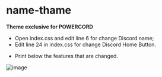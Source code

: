 # name-thame
**Theme exclusive for POWERCORD**

* Open index.css and edit line 6 for change Discord name;
* Edit line 24 in index.css for change Discord Home Button.
+ Print below the features that are changed.

 ![image](https://cdn.discordapp.com/attachments/551756327798439947/796049416012169256/Screenshot_1.png)
